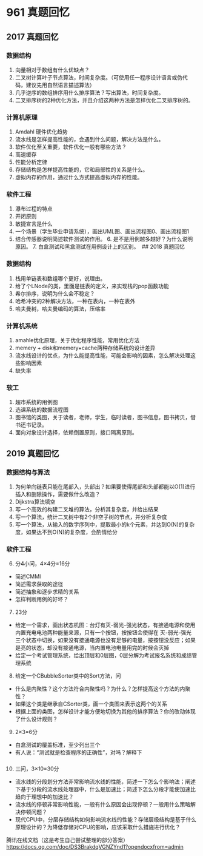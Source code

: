 # 961 真题回忆

## 2017 真题回忆

### 数据结构
1. 向量相对于数组有什么优缺点？
2. 二叉树计算叶子节点算法，时间复杂度。（可使用任一程序设计语言或伪代码，建议先用自然语言描述算法）
3. 几乎逆序的数组排序用什么排序算法？写出算法，时间复杂度。
4. 二叉排序树的2种优化方法，并且介绍这两种方法是怎样优化二叉排序树的。

### 计算机原理
1. Amdahl 硬件优化趋势
2. 流水线是怎样提高性能的，会遇到什么问题，解决方法是什么。
3. 软件优化至关重要，软件优化一般有哪些方法？
4. 高速缓存
5. 性能分析定律
6. 存储结构是怎样提高性能的，它和局部性的关系是什么。
7. 虚拟内存的作用，通过什么方式提高虚拟内存的性能。

### 软件工程
1. 瀑布过程的特点
2. 开闭原则
3. 敏捷宣言是什么
4. 一个场景（学生毕业申请系统），画出UML图、画出流程图0、画出流程图1
5. 结合传感器说明简述软件测试的作用。
‌6. 是不是用例越多越好？为什么说明原因。
‌7. 白盒测试和黑盒测试在用例设计上的区别。
‌
‌## 2018 真题回忆

### 数据结构
1. 栈用单链表和数组哪个更好，说理由。
2. 给了个LNode的类，里面是链表的定义，来实现栈的pop函数功能
3. 希尔排序，说明为什么会不稳定？
4. 哈希冲突的2种解决方法，一种在表内，一种在表外
5. 哈夫曼树，哈夫曼编码的算法，压缩率

### 计算机系统
1. amahle优化原理，关于优化程序性能，常用优化方法
2. memery + disk和memery+cache两种存储系统的设计差异
3. 流水线设计的优点，为什么能提高性能，可能会影响的因素，怎么解决处理这些影响因素
4. 缺失率

### 软工
1. 超市系统的用例图
2. 选课系统的数据流程图
3. 图书馆的类图，关于读者，老师，学生，临时读者，图书信息，图书拷贝，借书还书记录。
4. 面向对象设计选择，依赖倒置原则，接口隔离原则。

## 2019 真题回忆
### 数据结构与算法
1. 为何单向链表只能在尾部入，头部出？如果要使得尾部和头部都能以O(1)进行插入和删除操作，需要做什么改造？
2. Dijkstra算法填空
3. 写一个高效的构建二叉堆的算法，分析其复杂度，并给出结果
4. 写一个算法，统计二叉树中有2个非空子树的节点，并分析复杂度
5. 写一个算法，从输入的数字序列中，提取最小的k个元素，并达到O(N)的复杂度，如果达不到O(N)的复杂度，会酌情给分

### 软件工程
6. 分4小问，4×4分=16分
- 简述CMMI
- 简述需求获取的途径
- 简述抽象和逐步求精的关系
- 怎样判断用例的好坏？
7. 23分
- 给定一个需求，画出状态机图：台灯有灭-弱光-强光状态，有接通电源和使用内置充电电池两种能量来源，只有一个按钮，按按钮会使得在 灭-弱光-强光 三个状态中切换，如果没有接通电源也没有足够的电量，按按钮没反应；如果是亮的状态，却没有接通电源，当内置电池电量用完的时候会灭掉
- 给定一个考试管理系统，给出顶层和0层图，0层分解为考试报名系统和成绩管理系统
8. 给定一个CBubbleSorter类中的Sort方法，问
- 什么是内聚性？这个方法符合内聚性吗？为什么？怎样提高这个方法的内聚性？
- 如果这个类是继承自CSorter类，画一个类图来表示这两个的关系
- 根据上面的类图，怎样设计才能方便地切换为其他的排序算法？你的改动体现了什么设计规则？
9. 2×3=6分
- 白盒测试的覆盖标准，至少列出三个
- 有人说：“测试就是检查程序的正确性”，对吗？解释下

### 
10. 三问，3×10=30分
- 流水线的分段划分方法非常影响流水线的性能，简述一下怎么个影响法；阐述下基于分段的流水线处理器中，什么是加速比；简述下怎么分段才能使加速比趋向于理想中的加速比？
- 流水线的停顿非常影响性能，一般有什么原因会出现停顿？一般用什么策略解决停顿问题？
- 现代CPU中，分层存储结构如何影响流水线的性能？存储层级结构是基于什么原理设计的？为降低存储对CPU的影响，应该采取什么措施进行优化？


腾讯在线文档（这是考生自己尝试整理的部分答案）https://docs.qq.com/doc/DS3BrakdqVGNZYnd1?opendocxfrom=admin